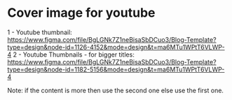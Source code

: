 # Cover image for youtube

1 - Youtube thumbnail: https://www.figma.com/file/BgLGNk7Z1neBisaSbDCuo3/Blog-Template?type=design&node-id=1126-4152&mode=design&t=ma6MTu1WPtT6VLWP-4 
2 - Youtube Thumbnails - for bigger titles: https://www.figma.com/file/BgLGNk7Z1neBisaSbDCuo3/Blog-Template?type=design&node-id=1182-5156&mode=design&t=ma6MTu1WPtT6VLWP-4

Note: if the content is more then use the second one else use the first one.
